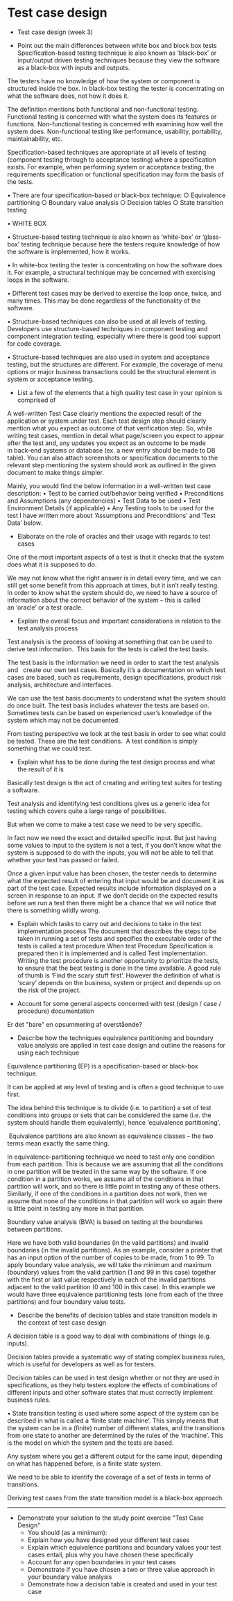 # Test case design

- Test case design (week 3)

- Point out the main differences between white box and block box tests
Specification-based testing technique is also known as ‘black-box’ or input/output driven testing techniques because they view the software as a black-box with inputs and outputs.

The testers have no knowledge of how the system or component is structured inside the box. In black-box testing the tester is concentrating on what the software does, not how it does it.

The definition mentions both functional and non-functional testing. Functional testing is concerned with what the system does its features or functions. Non-functional testing is concerned with examining how well the system does. Non-functional testing like performance, usability, portability, maintainability, etc.

Specification-based techniques are appropriate at all levels of testing (component testing through to acceptance testing) where a specification exists. For example, when performing system or acceptance testing, the requirements specification or functional specification may form the basis of the tests.

• There are four specification-based or black-box technique:
	○ Equivalence partitioning
	○ Boundary value analysis
	○ Decision tables
	○ State transition testing

• WHITE BOX


• Structure-based testing technique is also known as ‘white-box’ or ‘glass-box’ testing technique because here the testers require knowledge of how the software is implemented, how it works.

• In white-box testing the tester is concentrating on how the software does it. For example, a structural technique may be concerned with exercising loops in the software.


• Different test cases may be derived to exercise the loop once, twice, and many times. This may be done regardless of the functionality of the software.


• Structure-based techniques can also be used at all levels of testing. Developers use structure-based techniques in component testing and component integration testing, especially where there is good tool support for code coverage.


• Structure-based techniques are also used in system and acceptance testing, but the structures are different. For example, the coverage of menu options or major business transactions could be the structural element in system or acceptance testing.



- List a few of the elements that a high quality test case in your opinion is comprised of

A well-written Test Case clearly mentions the expected result of the application or system under test. Each test design step should clearly mention what you expect as outcome of that verification step.
So, while writing test cases, mention in detail what page/screen you expect to appear after the test and, any updates you expect as an outcome to be made in back-end systems or database (ex. a new entry should be made to DB table).
You can also attach screenshots or specification documents to the relevant step mentioning the system should work as outlined in the given document to make things simpler.

Mainly, you would find the below information in a well-written test case description:
• Test to be carried out/behavior being verified
• Preconditions and Assumptions (any dependencies)
• Test Data to be used
• Test Environment Details (if applicable)
• Any Testing tools to be used for the test
I have written more about ‘Assumptions and Preconditions’ and ‘Test Data’ below.


- Elaborate on the role of oracles and their usage with regards to test cases 

One of the most important aspects of a test is that it checks that the system does what it is supposed to do. 

We may not know what the right answer is in detail every time, and we can still get some benefit from this approach at times, but it isn’t really testing. In order to know what the system should do, we need to have a source of information about the correct behavior of the system – this is called an ‘oracle’ or a test oracle.



- Explain the overall focus and important considerations in relation to the test analysis process

Test analysis is the process of looking at something that can be used to derive test information.  This basis for the tests is called the test basis.

The test basis is the information we need in order to start the test analysis and   create our own test cases. Basically it’s a documentation on which test cases are based, such as requirements, design specifications, product risk analysis, architecture and interfaces.

We can use the test basis documents to understand what the system should do once built. The test basis includes whatever the tests are based on. Sometimes tests can be based on experienced user’s knowledge of the system which may not be documented.


From testing perspective we look at the test basis in order to see what could be tested. These are the test conditions.  A test condition is simply something that we could test.



- Explain what has to be done during the test design process and what the result of it is

Basically test design is the act of creating and writing test suites for testing a software.

Test analysis and identifying test conditions gives us a generic idea for testing which covers quite a large range of possibilities. 

But when we come to make a test case we need to be very specific. 

In fact now we need the exact and detailed specific input. But just having some values to input to the system is not a test, if you don’t know what the system is supposed to do with the inputs, you will not be able to tell that whether your test has passed or failed.

Once a given input value has been chosen, the tester needs to determine what the expected result of entering that input would be and document it as part of the test case. Expected results include information displayed on a screen in response to an input. If we don’t decide on the expected results before we run a test then there might be a chance that we will notice that there is something wildly wrong.


- Explain which tasks to carry out and decisions to take in the test implementation process
The document that describes the steps to be taken in running a set of tests and specifies the executable order of the tests is called a test procedure
When test Procedure Specification is prepared then it is implemented and is called Test implementation.
Writing the test procedure is another opportunity to prioritize the tests, to ensure that the best testing is done in the time available. A good rule of thumb is ‘Find the scary stuff first’. However the definition of what is ‘scary’ depends on the business, system or project and depends up on the risk of the project.



- Account for some general aspects concerned with test (design / case / procedure) documentation

Er det "bare" en opsummering af overstående?


- Describe how the techniques equivalence partitioning and boundary value analysis are applied in test case design and outline the reasons for using each technique 

Equivalence partitioning (EP) is a specification-based or black-box technique.

It can be applied at any level of testing and is often a good technique to use first.

The idea behind this technique is to divide (i.e. to partition) a set of test conditions into groups or sets that can be considered the same (i.e. the system should handle them equivalently), 
hence ‘equivalence partitioning’.

 Equivalence partitions are also known as equivalence classes – the two terms mean exactly the same thing.


In equivalence-partitioning technique we need to test only one condition from each partition. This is because we are assuming that all the conditions in one partition will be treated in the same way by the software. If one condition in a partition works, we assume all of the conditions in that partition will work, and so there is little point in testing any of these others. Similarly, if one of the conditions in a partition does not work, then we assume that none of the conditions in that partition will work so again there is little point in testing any more in that partition.

Boundary value analysis (BVA) is based on testing at the boundaries between partitions.

Here we have both valid boundaries (in the valid partitions) and invalid boundaries (in the invalid partitions).
As an example, consider a printer that has an input option of the number of copies to be made, from 1 to 99. To apply boundary value analysis, we will take the minimum and maximum (boundary) values from the valid partition (1 and 99 in this case) together with the first or last value respectively in each of the invalid partitions adjacent to the valid partition (0 and 100 in this case). In this example we would have three equivalence partitioning tests (one from each of the three partitions) and four boundary value tests.


- Describe the benefits of decision tables and state transition models in the context of test case design

A decision table is a good way to deal with combinations of things (e.g. inputs).

Decision tables provide a systematic way of stating complex business rules, which is useful for developers as well as for testers.

Decision tables can be used in test design whether or not they are used in specifications, as they help testers explore the effects of combinations of different inputs and other software states that must correctly implement business rules.



• State transition testing is used where some aspect of the system can be described in what is called a ‘finite state machine’. This simply means that the system can be in a (finite) number of different states, and the transitions from one state to another are determined by the rules of the ‘machine’. This is the model on which the system and the tests are based.

Any system where you get a different output for the same input, depending on what has happened before, is a finite state system.


We need to be able to identify the coverage of a set of tests in terms of transitions.

Deriving test cases from the state transition model is a black-box approach.

---

* Demonstrate your solution to the study point exercise "Test Case Design"
	- You should (as a minimum):
	- Explain how you have designed your different test cases
	- Explain which equivalence partitions and boundary values your test cases entail, plus why you have chosen these specifically
	- Account for any open boundaries in your test cases 
	- Demonstrate if you have chosen a two or three value approach in your boundary value analysis
	- Demonstrate how a decision table is created and used in your test case
